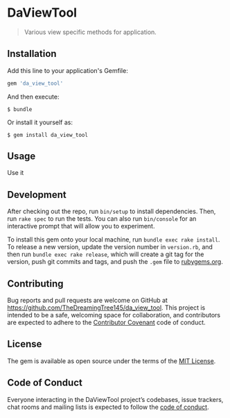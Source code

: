 # DaViewTool

> Various view specific methods for application.

## Installation

Add this line to your application's Gemfile:

```ruby
gem 'da_view_tool'
```

And then execute:

    $ bundle

Or install it yourself as:

    $ gem install da_view_tool

## Usage

Use it

## Development

After checking out the repo, run `bin/setup` to install dependencies. Then, run `rake spec` to run the tests. You can also run `bin/console` for an interactive prompt that will allow you to experiment.

To install this gem onto your local machine, run `bundle exec rake install`. To release a new version, update the version number in `version.rb`, and then run `bundle exec rake release`, which will create a git tag for the version, push git commits and tags, and push the `.gem` file to [rubygems.org](https://rubygems.org).

## Contributing

Bug reports and pull requests are welcome on GitHub at https://github.com/TheDreamingTree145/da_view_tool. This project is intended to be a safe, welcoming space for collaboration, and contributors are expected to adhere to the [Contributor Covenant](http://contributor-covenant.org) code of conduct.

## License

The gem is available as open source under the terms of the [MIT License](https://opensource.org/licenses/MIT).

## Code of Conduct

Everyone interacting in the DaViewTool project’s codebases, issue trackers, chat rooms and mailing lists is expected to follow the [code of conduct](https://github.com/TheDreamingTree145/da_view_tool/blob/master/CODE_OF_CONDUCT.md).
